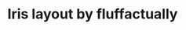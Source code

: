 ---
layout: layouts/keymapdb_entry.njk
OS: []
keymap_author: fluffactually
firmware: QMK
hasHomeRowMods: False
hasLetterOnThumb: False
hasVerticalCombos: False
thumb: https://i.imgur.com/vmJSa9n.png
imageDate: idk
keyCount: 56
keyboard: Iris
languages: ['English']
layerCount: 4
title: "Iris layout by fluffactually"
split: True
stagger: columnar
summary: 
keymap_url: https://github.com/fluffactually/qmk_firmware/tree/master/keyboards/keebio/iris/keymaps/fluffactually
writeup: https://github.com/fluffactually/qmk_firmware/tree/master/keyboards/keebio/iris/keymaps/fluffactually/readme.md
---